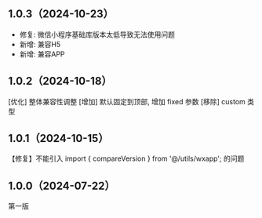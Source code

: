 ## 1.0.3（2024-10-23）
- 修复: 微信小程序基础库版本太低导致无法使用问题
- 新增: 兼容H5
- 新增: 兼容APP
## 1.0.2（2024-10-18）
[优化] 整体兼容性调整
[增加] 默认固定到顶部, 增加 fixed 参数
[移除] custom 类型

## 1.0.1（2024-10-15）
【修复】不能引入 import { compareVersion } from '@/utils/wxapp';  的问题
## 1.0.0（2024-07-22）

第一版
